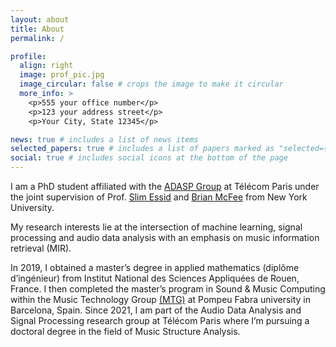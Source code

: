 ```yaml
---
layout: about
title: About
permalink: /

profile:
  align: right
  image: prof_pic.jpg
  image_circular: false # crops the image to make it circular
  more_info: >
    <p>555 your office number</p>
    <p>123 your address street</p>
    <p>Your City, State 12345</p>

news: true # includes a list of news items
selected_papers: true # includes a list of papers marked as "selected={true}"
social: true # includes social icons at the bottom of the page
---
```


I am a PhD student affiliated with the <a href='https://adasp.telecom-paris.fr/'>ADASP Group</a> at Télécom Paris under the joint supervision of Prof. <a href='https://slimessid.github.io/research/'>Slim Essid</a> and <a href='https://brianmcfee.net/'>Brian McFee</a> from New York University. 

My research interests lie at the intersection of machine learning, signal processing and audio data analysis with an emphasis on music information retrieval (MIR).

In 2019, I obtained a master’s degree in applied mathematics (diplôme d’ingénieur) from Institut National des Sciences Appliquées de Rouen, France. I then completed the master’s program in Sound & Music Computing within the Music Technology Group <a href='https://www.upf.edu/web/mtg/'>(MTG)</a> at Pompeu Fabra university in Barcelona, Spain. Since 2021, I am part of the Audio Data Analysis and Signal Processing research group at Télécom Paris where I’m pursuing a doctoral degree in the field of Music Structure Analysis. 
